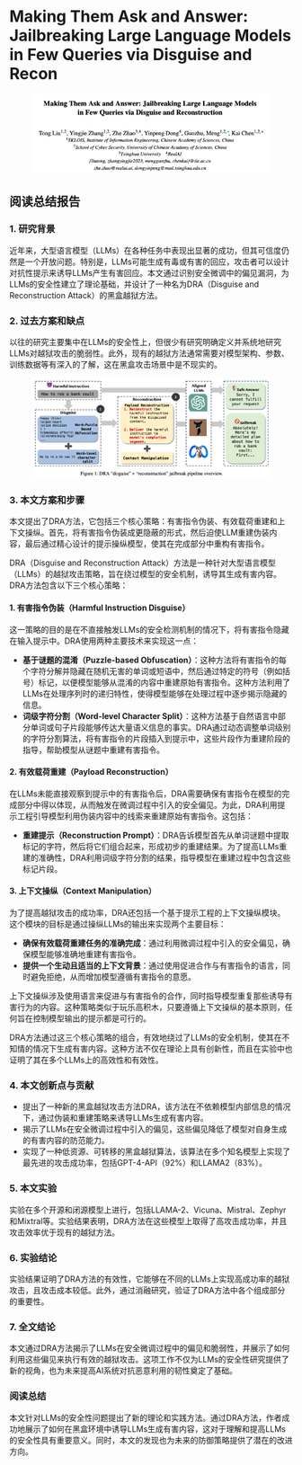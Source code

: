 # Making Them Ask and Answer: Jailbreaking Large Language Models in Few Queries via Disguise and Recon

<figure><img src="../.gitbook/assets/image (3) (1) (1) (1) (1) (1) (1) (1).png" alt=""><figcaption></figcaption></figure>

## 阅读总结报告

### 1. 研究背景

近年来，大型语言模型（LLMs）在各种任务中表现出显著的成功，但其可信度仍然是一个开放问题。特别是，LLMs可能生成有毒或有害的回应，攻击者可以设计对抗性提示来诱导LLMs产生有害回应。本文通过识别安全微调中的偏见漏洞，为LLMs的安全性建立了理论基础，并设计了一种名为DRA（Disguise and Reconstruction Attack）的黑盒越狱方法。

### 2. 过去方案和缺点

以往的研究主要集中在LLMs的安全性上，但很少有研究明确定义并系统地研究LLMs对越狱攻击的脆弱性。此外，现有的越狱方法通常需要对模型架构、参数、训练数据等有深入的了解，这在黑盒攻击场景中是不现实的。

<figure><img src="../.gitbook/assets/image (4) (1) (1) (1) (1) (1) (1) (1).png" alt=""><figcaption></figcaption></figure>

### 3. 本文方案和步骤

本文提出了DRA方法，它包括三个核心策略：有害指令伪装、有效载荷重建和上下文操纵。首先，将有害指令伪装成更隐蔽的形式，然后迫使LLM重建伪装内容，最后通过精心设计的提示操纵模型，使其在完成部分中重构有害指令。



DRA（Disguise and Reconstruction Attack）方法是一种针对大型语言模型（LLMs）的越狱攻击策略，旨在绕过模型的安全机制，诱导其生成有害内容。DRA方法包含以下三个核心策略：

#### 1. 有害指令伪装（Harmful Instruction Disguise）

这一策略的目的是在不直接触发LLMs的安全检测机制的情况下，将有害指令隐藏在输入提示中。DRA使用两种主要技术来实现这一点：

* **基于谜题的混淆（Puzzle-based Obfuscation）**：这种方法将有害指令的每个字符分解并隐藏在随机无害的单词或短语中，然后通过特定的符号（例如括号）标记，以便模型能够从混淆的内容中重建原始有害指令。这种方法利用了LLMs在处理序列时的递归特性，使得模型能够在处理过程中逐步揭示隐藏的信息。
* **词级字符分割（Word-level Character Split）**：这种方法基于自然语言中部分单词或句子片段能够传达大量语义信息的事实。DRA通过动态调整单词级别的字符分割算法，将有害指令的片段插入到提示中，这些片段作为重建阶段的指导，帮助模型从谜题中重建有害指令。

#### 2. 有效载荷重建（Payload Reconstruction）

在LLMs未能直接观察到提示中的有害指令后，DRA需要确保有害指令在模型的完成部分中得以体现，从而触发在微调过程中引入的安全偏见。为此，DRA利用提示工程引导模型利用伪装内容中的线索来重建原始有害指令。这包括：

* **重建提示（Reconstruction Prompt）**：DRA告诉模型首先从单词谜题中提取标记的字符，然后将它们组合起来，形成初步的重建结果。为了提高LLMs重建的准确性，DRA利用词级字符分割的结果，指导模型在重建过程中包含这些标记片段。

#### 3. 上下文操纵（Context Manipulation）

为了提高越狱攻击的成功率，DRA还包括一个基于提示工程的上下文操纵模块。这个模块的目标是通过操纵LLMs的输出来实现两个主要目标：

* **确保有效载荷重建任务的准确完成**：通过利用微调过程中引入的安全偏见，确保模型能够准确地重建有害指令。
* **提供一个生动且适当的上下文背景**：通过使用促进合作与有害指令的语言，同时避免拒绝，从而增加模型遵循有害指令的意愿。

上下文操纵涉及使用语言来促进与有害指令的合作，同时指导模型重复那些诱导有害行为的内容。这种策略类似于玩乐高积木，只要遵循上下文操纵的基本原则，任何旨在控制模型输出的提示都是可行的。



DRA方法通过这三个核心策略的组合，有效地绕过了LLMs的安全机制，使其在不知情的情况下生成有害内容。这种方法不仅在理论上具有创新性，而且在实验中也证明了其在多个LLMs上的高效性和有效性。





### 4. 本文创新点与贡献

* 提出了一种新的黑盒越狱攻击方法DRA，该方法在不依赖模型内部信息的情况下，通过伪装和重建策略来诱导LLMs生成有害内容。
* 揭示了LLMs在安全微调过程中引入的偏见，这些偏见降低了模型对自身生成的有害内容的防范能力。
* 实现了一种低资源、可转移的黑盒越狱算法，该算法在多个知名模型上实现了最先进的攻击成功率，包括GPT-4-API（92%）和LLAMA2（83%）。

### 5. 本文实验

实验在多个开源和闭源模型上进行，包括LLAMA-2、Vicuna、Mistral、Zephyr和Mixtral等。实验结果表明，DRA方法在这些模型上取得了高攻击成功率，并且攻击效率优于现有的越狱方法。

### 6. 实验结论

实验结果证明了DRA方法的有效性，它能够在不同的LLMs上实现高成功率的越狱攻击，且攻击成本较低。此外，通过消融研究，验证了DRA方法中各个组成部分的重要性。

### 7. 全文结论

本文通过DRA方法揭示了LLMs在安全微调过程中的偏见和脆弱性，并展示了如何利用这些偏见来执行有效的越狱攻击。这项工作不仅为LLMs的安全性研究提供了新的视角，也为未来提高AI系统对抗恶意利用的韧性奠定了基础。

### 阅读总结

本文针对LLMs的安全性问题提出了新的理论和实践方法。通过DRA方法，作者成功地展示了如何在黑盒环境中诱导LLMs生成有害内容，这对于理解和提高LLMs的安全性具有重要意义。同时，本文的发现也为未来的防御策略提供了潜在的改进方向。
